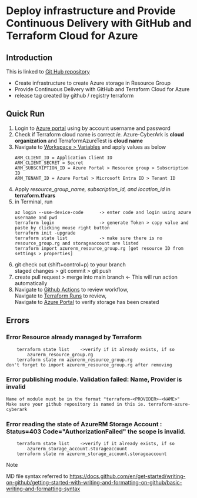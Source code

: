# Deploy infrastructure and Provide Continuous Delivery with GitHub and Terraform Cloud for Azure

## Introduction 
This is linked to [Git Hub repository](https://github.com/juliayjung/terraform-azure-cyberark)
- Create infrastructure to create Azure storage in Resource Group
- Provide Continuous Delivery with GitHub and Terraform Cloud for Azure
- release tag created by github / registry terraform

## Quick Run
1.  Login to [Azure portal](portal.azure.com) using by account username and password
2.  Check if Terraform cloud name is correct 
    *ie.* Azure-CyberArk is **cloud organization** and TerraformAzureTest is **cloud name** 
3.  Navigate to [Workspace > Variables](https://app.terraform.io/app/Azure-CyberArk/workspaces/TerraformAzureTest/variables)
    and apply values as below
    ```
    ARM_CLIENT_ID = Application Client ID
    ARM_CLIENT_SECRET = Secret
    ARM_SUBSCRIPTION_ID = Azure Portal > Resource group > Subscription ID
    ARM_TENANT_ID = Azure Portal > Microsoft Entra ID > Tenant ID
    ```
4.  Apply *resource_group_name, subscription_id, and location_id* in **terraform.tfvars**
5.  in Terminal, run
    ```
    az login --use-device-code      -> enter code and login using azure username and pwd
    terraform login                 -> generate Token > copy value and paste by clicking mouse right button
    terraform init -upgrade
    terraform state list            -> make sure there is no resource_group.rg and storageaccount are listed
    terraform import azurerm_resource_group.rg [get resource ID from settings > properties]
    ```
6.  git check out    (shift+control+p) to your branch \
    staged changes > git commit > git push 
7.  create pull request > merge into main branch    <- This will run action automatically
8.  Navigate to [Github Actions](https://github.com/juliayjung/terraform-azure-cyberark/actions) to review workflow, \
    Navigate to [Terraform Runs](https://app.terraform.io/app/Azure-CyberArk/workspaces/TerraformAzureTest/runs) to review, \
    Navigate to [Azure Portal](https://portal.azure.com/#home) to verify storage has been created

## Errors
###   Error Resource already managed by Terraform
        terraform state list    ->verify if it already exists, if so 
            azurerm_resource_group.rg 
        terraform state rm azurerm_resource_group.rg 
    don't forget to import azurerm_resource_group.rg after removing 

###   Error publishing module. Validation failed: Name, Provider is invalid
    Name of module must be in the format "terraform-<PROVIDER>-<NAME>" 
    Make sure your github repository is named in this ie. terraform-azure-cyberark 

###   Error reading the state of AzureRM Storage Account : Status=403 Code="AuthorizationFailed" the scope is invalid.
        terraform state list    ->verify if it already exists, if so 
            azurerm_storage_account.storageaccount 
        terraform state rm azurerm_storage_account.storageaccount 

> [!NOTE]
> MD file syntax referred to https://docs.github.com/en/get-started/writing-on-github/getting-started-with-writing-and-formatting-on-github/basic-writing-and-formatting-syntax
